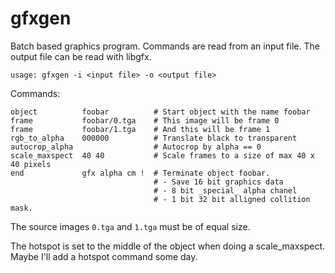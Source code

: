 # gfxgen

Batch based graphics program. Commands are read from an input file.
The output file can be read with libgfx.

    usage: gfxgen -i <input file> -o <output file>

Commands:

    object          foobar          # Start object with the name foobar
    frame           foobar/0.tga    # This image will be frame 0
    frame           foobar/1.tga    # And this will be frame 1
    rgb_to_alpha    000000          # Translate black to transparent
    autocrop_alpha                  # Autocrop by alpha == 0
    scale_maxspect  40 40           # Scale frames to a size of max 40 x 40 pixels
    end             gfx alpha cm !  # Terminate object foobar.
                                    # - Save 16 bit graphics data
									# - 8 bit _special_ alpha chanel
									# - 1 bit 32 bit alligned collition mask.

The source images `0.tga` and `1.tga` must be of equal size.

The hotspot is set to the middle of the object when doing a scale_maxspect.
Maybe I'll add a hotspot command some day.
